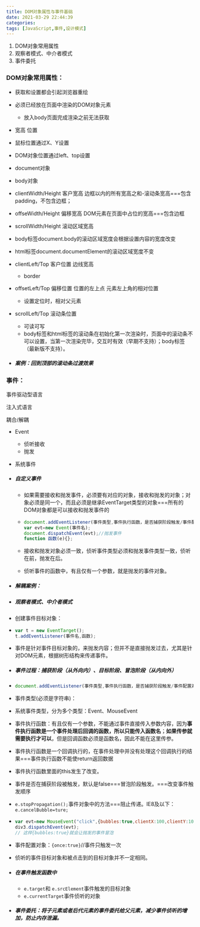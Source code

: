 ```yaml
---
title: DOM对象属性与事件基础
date: 2021-03-29 22:44:39
categories:
tags: [JavaScript,事件,设计模式]
---
```


1. DOM对象常用属性
2. 观察者模式、中介者模式
3. 事件委托

<!--more-->

### DOM对象常用属性：

- 获取和设置都会引起浏览器重绘

- 必须已经放在页面中渲染的DOM对象元素

  - 放入body页面完成渲染之前无法获取

- 宽高  位置

- 鼠标位置通过X、Y设置

- DOM对象位置通过left、top设置

- document对象

- body对象

- clientWidth/Height  客户宽高 边框以内的所有宽高之和-滚动条宽高===包含padding，不包含边框；

- offseWidth/Height  偏移宽高  DOM元素在页面中占位的宽高===包含边框

- scrollWidth/Height  滚动区域宽高

- body标签document.body的滚动区域宽度会根据设置内容的宽度改变

- html标签document.documentElement的滚动区域宽度不变

- clientLeft/Top 客户位置  边线宽高

  - border

- offsetLeft/Top 偏移位置  位置的左上点  元素左上角的相对位置

  - 设置定位时，相对父元素

- scrollLeft/Top 滚动条位置

  - 可读可写
  - body标签和html标签的滚动条在初始化第一次渲染时，页面中的滚动条不可以设置，当第一次渲染完毕，交互时有效（早期不支持）；body标签（最新版不支持）。

- ##### 案例：回到顶部的滚动条过渡效果

### 事件：

事件驱动型语言

注入式语言

耦合/解耦

- Event

  - 侦听接收
  - 抛发

- 系统事件

- ##### 自定义事件

  - 如果需要接收和抛发事件，必须要有对应的对象，接收和抛发的对象；对象必须是同一个，而且必须是继承EventTarget类型的对象===所有的DOM对象都是可以接收和抛发事件的

  - ```javascript
    document.addEventListener(事件类型,事件执行函数，是否捕获阶段触发/事件配置对象);
    var evt=new Event(事件名);
    document.dispatchEvent(evt);//抛发事件
    function 函数(e){};
    ```

  - 接收和抛发对象必须一致，侦听事件类型必须和抛发事件类型一致，侦听在前，抛发在后。

  - 侦听事件的函数中，有且仅有一个参数，就是抛发的事件对象。

- ##### 解耦案例：

- ##### 观察者模式、中介者模式

- 创建事件目标对象：

- ```javascript
  var t = new EventTarget();
  t.addEventListener(事件名,函数);
  ```

- 事件是针对事件目标对象的，来抛发内容；但并不是直接抛发过去，尤其是针对DOM元素，根据树形结构来传递事件。

- ##### 事件过程：捕获阶段（从外向内）、目标阶段、冒泡阶段（从内向外）

- ```javascript
  document.addEventListener(事件类型,事件执行函数，是否捕获阶段触发/事件配置对象);
  ```

- 事件类型(必须是字符串)：

- 系统事件类型，分为多个类型：Event、MouseEvent

- 事件执行函数：有且仅有一个参数，不能通过事件直接传入参数内容，因为**事件执行函数是一个事件处理后回调的函数，所以只能传入函数名**；**如果传参就需要执行才可以**，但是回调函数必须是函数名，因此不能在这里传参。

- 事件执行函数是一个回调执行的，在事件处理中并没有处理这个回调执行的结果===事件执行函数不能使return返回数据

- 事件执行函数里面的this发生了改变。

- 事件是否在捕获阶段被触发，默认是false===冒泡阶段触发。===改变事件触发顺序

- `e.stopPropagation();`事件对象中的方法===阻止传递。IE8及以下：`e.cancelBubble=ture;`

- ```javascript
  var evt=new MouseEvent("click",{bubbles:true,clientX:100,clientY:100});
  div3.dispatchEvent(evt);
  // 这样{bubbles:true}就会让抛发的事件冒泡
  ```

- 事件配置对象：`{once:true}`//事件只触发一次

- 侦听的事件目标对象和被点击到的目标对象并不一定相同。

- ##### 在事件触发函数中

  - `e.target`和 `e.srcElement`事件触发的目标对象
  - `e.currentTarget`事件侦听的对象

- ##### 事件委托：将子元素或者后代元素的事件委托给父元素，减少事件侦听的增加，防止内存泄漏。